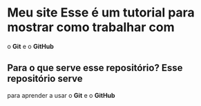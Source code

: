 # Meu site Esse é um tutorial para mostrar como trabalhar com
o **Git** e o **GitHub**

## Para o que serve esse repositório? Esse repositório serve
para aprender a usar o **Git** e o **GitHub**